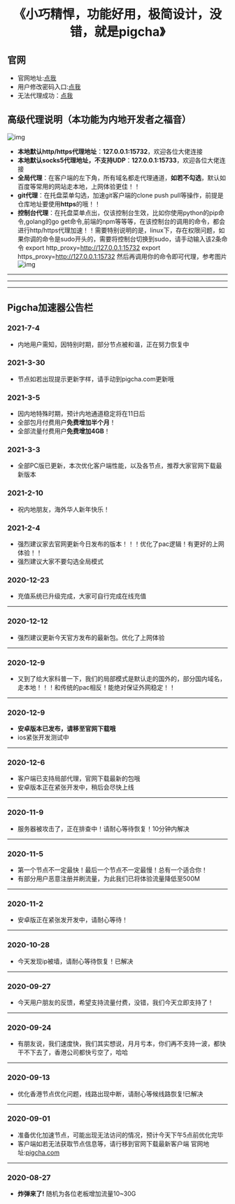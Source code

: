 <h1 align="center">《小巧精悍，功能好用，极简设计，没错，就是pigcha》</h1>

## 官网
- 官网地址:[点我](http://pigcha.com)
- 用户修改密码入口:[点我](http://pigcha.com/changepsw)
- 无法代理成功：[点我](http://pigcha.com/help)

## 高级代理说明（本功能为内地开发者之福音）
![img](https://cdn.processon.com/5ffd440d1e0853437c3e1ad1)
- **本地默认http/https代理地址**：**127.0.0.1:15732**，欢迎各位大佬连接
- **本地默认socks5代理地址，不支持UDP**：**127.0.0.1:15733**，欢迎各位大佬连接
- **全局代理**：在客户端的左下角，所有域名都走代理通道，**如若不勾选**，默认如百度等常用的网站走本地，上网体验更佳！！
- **git代理**：在托盘菜单勾选，加速git客户端的clone push pull等操作，前提是仓库地址要使用**https**的哦！！
- **控制台代理**：在托盘菜单点出，仅该控制台生效，比如你使用python的pip命令,golang的go get命令,前端的npm等等等，在该控制台的调用的命令，都会进行http/https代理加速！！需要特别说明的是，linux下，存在权限问题，如果你调的命令是sudo开头的，需要将控制台切换到sudo，请手动输入该2条命令  export http_proxy=http://127.0.0.1:15732  export https_proxy=http://127.0.0.1:15732
然后再调用你的命令即可代理，参考图片
![img](https://cdn.processon.com/6020cc58e401fd48f2938109)

***
***
***
## Pigcha加速器公告栏

### **2021-7-4**
- 内地用户需知，因特别时期，部分节点被和谐，正在努力恢复中


### **2021-3-30**
- 节点如若出现提示更新字样，请手动到pigcha.com更新哦

### **2021-3-5**
- 因内地特殊时期，预计内地通道稳定将在11日后
- 全部包月付费用户**免费增加半个月**！
- 全部流量付费用户**免费增加4GB**！

### **2021-3-3**
- 全部PC版已更新，本次优化客户端性能，以及各节点，推荐大家官网下载最新版本

### **2021-2-10**
- 祝内地朋友，海外华人新年快乐！

### **2021-2-4**
- 强烈建议家去官网更新今日发布的版本！！！优化了pac逻辑！有更好的上网体验！！
- 强烈建议大家不要勾选全局模式

### **2020-12-23**
- 充值系统已升级完成，大家可自行完成在线充值
***
### **2020-12-12**
- 强烈建议更新今天官方发布的最新包。优化了上网体验
***
### **2020-12-9**
- 又到了给大家科普一下，我们的局部模式是默认走的国外的，部分国内域名，走本地！！！和传统的pac相反！能绝对保证外网稳定！！
***
### **2020-12-9**
- **安卓版本已发布，请移至官网下载哦**
- ios紧张开发测试中
***
### **2020-12-6**
- 客户端已支持局部代理，官网下载最新的包哦
- 安卓版本正在紧张开发中，稍后会尽快上线
***
### **2020-11-9**
- 服务器被攻击了，正在排查中！请耐心等待恢复！10分钟内解决
***
### **2020-11-5**
- 第一个节点不一定最快！最后一个节点不一定最慢！总有一个适合你！
- 有部分用户恶意注册并刷流量，为此我们已将体验流量降低至500M
***
### **2020-11-2**
- 安卓版正在紧张发开发中，请耐心等待！
***
### **2020-10-28**
- 今天发现ip被墙，请耐心等待恢复！已解决
***
### **2020-09-27**
- 今天用户朋友的反馈，希望支持流量付费，没错，我们今天立即支持了！
***
### **2020-09-24**
- 有朋友说，我们速度快，我们其实想说，月月亏本，你们再不支持一波，都快干不下去了，香港公司都快亏空了，哈哈
***
### **2020-09-13**
- 优化香港节点优化问题，线路出现中断，请耐心等候线路恢复!已解决
***
### **2020-09-01**
- 准备优化加速节点，可能出现无法访问的情况，预计今天下午5点前优化完毕
- 客户端如若无法获取节点信息等，请行移到官网下载最新客户端 官网地址:[pigcha.com](http://pigcha.com)
***
### **2020-08-27**
- **炸弹来了!** 随机为各位老板增加流量10~30G
